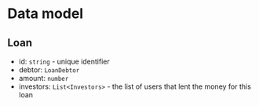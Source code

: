 # Data model
## Loan
   
- id: `string` - unique identifier
- debtor: `LoanDebtor`
- amount: `number`
- investors: `List<Investors>` - the list of users that lent the money for this loan